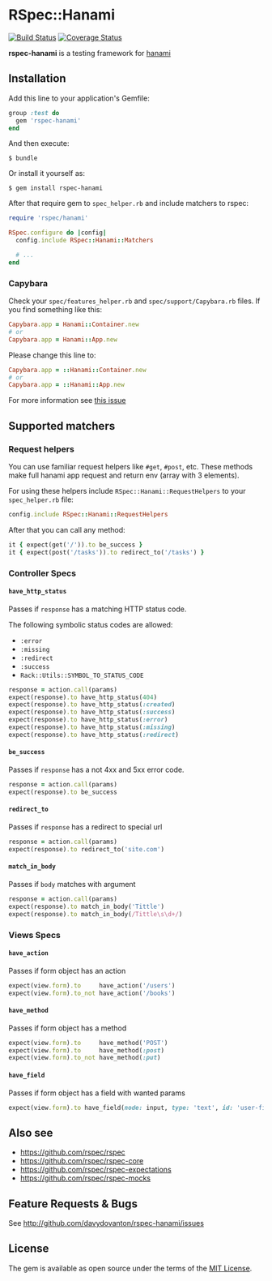 # RSpec::Hanami

[![Build Status](https://travis-ci.org/davydovanton/rspec-hanami.svg?branch=master)](https://travis-ci.org/davydovanton/rspec-hanami) [![Coverage Status](https://coveralls.io/repos/github/davydovanton/rspec-hanami/badge.svg?branch=master)](https://coveralls.io/github/davydovanton/rspec-hanami?branch=master)

**rspec-hanami** is a testing framework for [hanami](http://hanamirb.org)

## Installation
Add this line to your application's Gemfile:

```ruby
group :test do
  gem 'rspec-hanami'
end
```

And then execute:

    $ bundle

Or install it yourself as:

    $ gem install rspec-hanami

After that require gem to `spec_helper.rb` and include matchers to rspec:

```ruby
require 'rspec/hanami'

RSpec.configure do |config|
  config.include RSpec::Hanami::Matchers

  # ...
end
```

### Capybara
Check your `spec/features_helper.rb` and `spec/support/Capybara.rb` files. If you find something like this:

```ruby
Capybara.app = Hanami::Container.new
# or
Capybara.app = Hanami::App.new
```

Please change this line to:

```ruby
Capybara.app = ::Hanami::Container.new
# or
Capybara.app = ::Hanami::App.new
```

For more information see [this issue](https://github.com/davydovanton/rspec-hanami/issues/1)

## Supported matchers
### Request helpers
You can use familiar request helpers like `#get`, `#post`, etc.
These methods make full hanami app request and return env (array with 3 elements).

For using these helpers include `RSpec::Hanami::RequestHelpers` to your `spec_helper.rb` file:

```ruby
config.include RSpec::Hanami::RequestHelpers
```

After that you can call any method:
```ruby
it { expect(get('/')).to be_success }
it { expect(post('/tasks')).to redirect_to('/tasks') }
```

### Controller Specs
#### `have_http_status`
Passes if `response` has a matching HTTP status code.

The following symbolic status codes are allowed:
  - `:error`
  - `:missing`
  - `:redirect`
  - `:success`
  - `Rack::Utils::SYMBOL_TO_STATUS_CODE`

``` ruby
response = action.call(params)
expect(response).to have_http_status(404)
expect(response).to have_http_status(:created)
expect(response).to have_http_status(:success)
expect(response).to have_http_status(:error)
expect(response).to have_http_status(:missing)
expect(response).to have_http_status(:redirect)
```

#### `be_success`
Passes if `response` has a not 4xx and 5xx error code.

``` ruby
response = action.call(params)
expect(response).to be_success
````

#### `redirect_to`
Passes if `response` has a redirect to special url

``` ruby
response = action.call(params)
expect(response).to redirect_to('site.com')
```

#### `match_in_body`
Passes if `body` matches with argument

``` ruby
response = action.call(params)
expect(response).to match_in_body('Tittle')
expect(response).to match_in_body(/Tittle\s\d+/)
```

### Views Specs
#### `have_action`
Passes if form object has an action

``` ruby
expect(view.form).to     have_action('/users')
expect(view.form).to_not have_action('/books')
```

#### `have_method`
Passes if form object has a method

``` ruby
expect(view.form).to     have_method('POST')
expect(view.form).to     have_method(:post)
expect(view.form).to_not have_method(:put)
```

#### `have_field`
Passes if form object has a field with wanted params

``` ruby
expect(view.form).to have_field(node: input, type: 'text', id: 'user-first-name')
```

## Also see

* <https://github.com/rspec/rspec>
* <https://github.com/rspec/rspec-core>
* <https://github.com/rspec/rspec-expectations>
* <https://github.com/rspec/rspec-mocks>

## Feature Requests & Bugs

See <http://github.com/davydovanton/rspec-hanami/issues>

## License

The gem is available as open source under the terms of the [MIT License](http://opensource.org/licenses/MIT).

